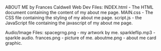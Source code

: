 ABOUT ME by Frances Caldwell
Web Dev Files:
INDEX.html - The HTML document containing the content of my about me page.
MAIN.css - The CSS file containing the styling of my about me page.
script.js - the JavaScript file containing the javascript of my about me page.

Audio/Image Files:
spacegrng.png - my artwork by me.
sparkleflip.mp3 - sparkle audio.
frances.png - picture of me.
aboutme.png - about me card graphic.